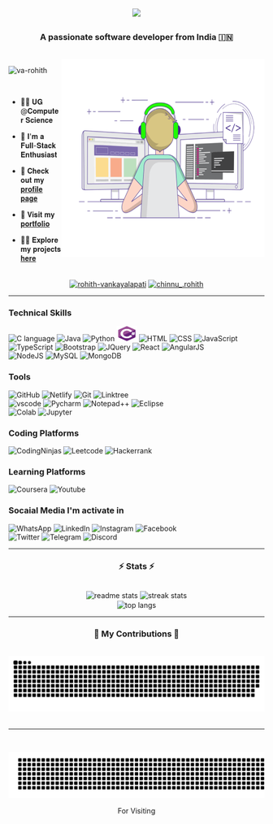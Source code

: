 <h1 align="center">
    <img src="https://readme-typing-svg.herokuapp.com/?font=Righteous&size=35&center=true&vCenter=true&width=500&height=70&duration=4000&lines=Hi+There!+👋;+I'm+Rohith+Vankayalapati;" />
</h1>
<h3 align="center">A passionate software developer from India 🇮🇳</h3>
</br>

<img align="right" alt="Coding" width=400 height=390 src="templates/gif3.gif">

<p align="left"> <img src="https://komarev.com/ghpvc/?username=va-rohith&label=Profile%20views&color=blueviolet&style=plastic" width=150 alt="va-rohith" /> </p>
<br />

<div>
 
- 🧑‍🎓 𝐔𝐆 @𝐂𝐨𝐦𝐩𝐮𝐭𝐞𝐫 𝐒𝐜𝐢𝐞𝐧𝐜𝐞
 
- 👀 𝐈'𝐦 𝐚 𝐅𝐮𝐥𝐥-𝐒𝐭𝐚𝐜𝐤 𝐄𝐧𝐭𝐡𝐮𝐬𝐢𝐚𝐬𝐭

- 📜 𝐂𝐡𝐞𝐜𝐤 𝐨𝐮𝐭 𝐦𝐲 [𝐩𝐫𝐨𝐟𝐢𝐥𝐞 𝐩𝐚𝐠𝐞](https://linktr.ee/iamrohith)

- 💼 𝐕𝐢𝐬𝐢𝐭 𝐦𝐲 [𝐩𝐨𝐫𝐭𝐟𝐨𝐥𝐢𝐨](https://rohithv.netlify.app/)

- 👨‍💻 𝐄𝐱𝐩𝐥𝐨𝐫𝐞 𝐦𝐲 𝐩𝐫𝐨𝐣𝐞𝐜𝐭𝐬 [𝐡𝐞𝐫𝐞](https://linktr.ee/rohith.projects)

</div>

<br />

<div align="center"> 
  <a href="https://linkedin.com/in/rohith-vankayalapati" target="blank"><img align="center" src="https://raw.githubusercontent.com/rahuldkjain/github-profile-readme-generator/master/src/images/icons/Social/linked-in-alt.svg" alt="rohith-vankayalapati" height="30" width="40" /></a>
<a href="https://instagram.com/chinnu_.rohith" target="blank"><img align="center" src="https://raw.githubusercontent.com/rahuldkjain/github-profile-readme-generator/master/src/images/icons/Social/instagram.svg" alt="chinnu_.rohith" height="30" width="40" /></a>
</div>

<hr />

<h3 align="left">Technical Skills</h3>

  ![C language](https://img.shields.io/badge/C-00599C?style=for-the-badge&logo=c&logoColor=white)
  ![Java](https://img.shields.io/badge/Java-ED8B00?style=for-the-badge&logo=openjdk&logoColor=white)
  ![Python](https://img.shields.io/badge/Python-14354C?style=for-the-badge&logo=python&logoColor=white)
  <img src="https://raw.githubusercontent.com/devicons/devicon/master/icons/csharp/csharp-original.svg" alt="csharp" width="40" height="30"/>
  ![HTML](https://img.shields.io/badge/HTML5-E34F26?style=for-the-badge&logo=html5&logoColor=white)
  ![CSS](https://img.shields.io/badge/CSS3-1572B6?style=for-the-badge&logo=css3&logoColor=white)
  ![JavaScript](https://img.shields.io/badge/JavaScript-F7DF1E?style=for-the-badge&logo=javascript&logoColor=black) </br>
  ![TypeScript](https://img.shields.io/badge/TypeScript-007ACC?style=for-the-badge&logo=typescript&logoColor=white)
  ![Bootstrap](https://img.shields.io/badge/Bootstrap-563D7C?style=for-the-badge&logo=bootstrap&logoColor=white)
  ![JQuery](https://img.shields.io/badge/jQuery-0769AD?style=for-the-badge&logo=jquery&logoColor=white)
  ![React](https://img.shields.io/badge/React-20232A?style=for-the-badge&logo=react&logoColor=61DAFB)
  ![AngularJS](https://img.shields.io/badge/AngularJS-E23237?style=for-the-badge&logo=angularjs&logoColor=white) </br>
  ![NodeJS](https://img.shields.io/badge/Node.js-43853D?style=for-the-badge&logo=node.js&logoColor=white)
  ![MySQL](https://img.shields.io/badge/MySQL-005C84?style=for-the-badge&logo=mysql&logoColor=white)
  ![MongoDB](https://img.shields.io/badge/MongoDB-4EA94B?style=for-the-badge&logo=mongodb&logoColor=white)
</br>

<h3 align="left">Tools</h3>

  ![GitHub](https://img.shields.io/badge/GitHub-100000?style=for-the-badge&logo=github&logoColor=white)
  ![Netlify](https://img.shields.io/badge/Netlify-00C7B7?style=for-the-badge&logo=netlify&logoColor=white)
  ![Git](https://img.shields.io/badge/GIT-E44C30?style=for-the-badge&logo=git&logoColor=white)
  ![Linktree](https://img.shields.io/badge/linktree-39E09B?style=for-the-badge&logo=linktree&logoColor=white) </br>
  ![vscode](https://img.shields.io/badge/Visual_Studio_Code-0078D4?style=for-the-badge&logo=visual%20studio%20code&logoColor=white)
  ![Pycharm](https://img.shields.io/badge/PyCharm-000000.svg?&style=for-the-badge&logo=PyCharm&logoColor=white)
  ![Notepad++](https://img.shields.io/badge/Notepad++-90E59A.svg?style=for-the-badge&logo=notepad%2B%2B&logoColor=black)
  ![Eclipse](https://img.shields.io/badge/Eclipse-2C2255?style=for-the-badge&logo=eclipse&logoColor=white) </br>
  ![Colab](https://img.shields.io/badge/Colab-F9AB00?style=for-the-badge&logo=googlecolab&color=525252)
  ![Jupyter](https://img.shields.io/badge/Made%20with-Jupyter-orange?style=for-the-badge&logo=Jupyter)
  </br>

<h3 align="left">Coding Platforms</h3>

  ![CodingNinjas](https://img.shields.io/badge/coding%20ninjas-DD6620?style=for-the-badge&logo=codingninjas&logoColor=white)
  ![Leetcode](https://img.shields.io/badge/-LeetCode-FFA116?style=for-the-badge&logo=LeetCode&logoColor=black)
  ![Hackerrank](https://img.shields.io/badge/-Hackerrank-2EC866?style=for-the-badge&logo=HackerRank&logoColor=white)
</br>

<h3 align="left">Learning Platforms</h3>

  ![Coursera](https://img.shields.io/badge/Coursera-0056D2?style=for-the-badge&logo=Coursera&logoColor=white)
  ![Youtube](https://img.shields.io/badge/YouTube-FF0000?style=for-the-badge&logo=youtube&logoColor=white)
</br>

<h3 align="left">Socaial Media I'm activate in</h3>
    
   ![WhatsApp](https://img.shields.io/badge/WhatsApp-25D366?style=for-the-badge&logo=whatsapp&logoColor=white)
   ![LinkedIn](https://img.shields.io/badge/LinkedIn-0077B5?style=for-the-badge&logo=linkedin&logoColor=white)
   ![Instagram](https://img.shields.io/badge/Instagram-E4405F?style=for-the-badge&logo=instagram&logoColor=white)
   ![Facebook](https://img.shields.io/badge/Facebook-1877F2?style=for-the-badge&logo=facebook&logoColor=white) <br />
   ![Twitter](https://img.shields.io/badge/Twitter-1DA1F2?style=for-the-badge&logo=twitter&logoColor=white)
   ![Telegram](https://img.shields.io/badge/Telegram-2CA5E0?style=for-the-badge&logo=telegram&logoColor=white)
   ![Discord](https://img.shields.io/badge/Discord-7289DA?style=for-the-badge&logo=discord&logoColor=white)


<hr />

<h3 align="center">⚡ Stats ⚡</h3>
<br />

<div align="center">
    <img width=390 src="https://github-readme-stats-git-masterrstaa-rickstaa.vercel.app/api?username=va-rohith&include_all_commits=true&count_private=true&show_icons=true&theme=react&rank_icon=github&border_radius=10" alt="readme stats" />
<!--   <img width=390 src="https://github-readme-streak-stats.herokuapp.com/?user=va-rohith&count_private=true&theme=react&border_radius=10" alt="streak stats"/> -->
    <img width=390 src="https://readme-streak-stats-ruddy.vercel.app/?user=va-rohith&count_private=true&theme=sunset-gradient&border_radius=10" alt="streak stats"/>
  
<br/>
  <img width=325 align="center" src="https://github-readme-stats.vercel.app/api/top-langs/?username=va-rohith&layout=compact&theme=react&border_radius=10&size_weight=0.5&count_weight=0.5" alt="top langs" />
</div>

<hr />

<div align="center">
  <h3>🐍 My Contributions 🐍</h3>
  <br />
    
  <img alt="snake eating my contributions" src="https://raw.githubusercontent.com/va-rohith/va-rohith/output/github-contribution-grid-snake.svg" />
  
  <br/>
</div>
<br />
<hr />
<br />

![ThanksNote](https://github.com/Va-Rohith/Va-Rohith/blob/main/gitartwork.svg)
<p align="center">For Visiting</p>
<br />
